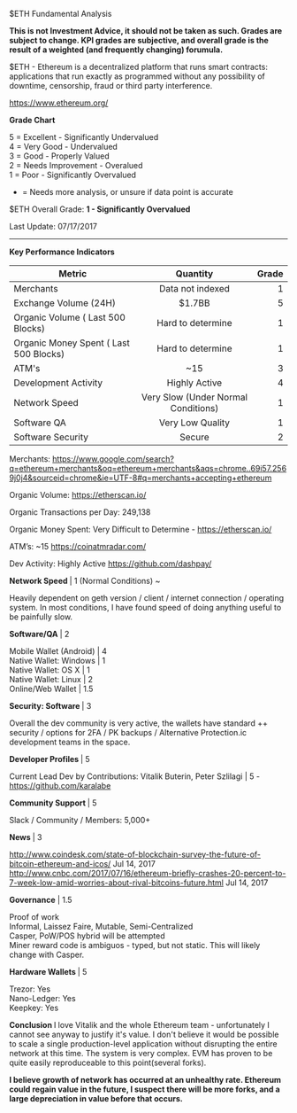 $ETH Fundamental Analysis

<b> This is not Investment Advice, it should not be taken as such. Grades are subject to change. KPI grades are subjective, and overall grade is the result of a weighted (and frequently changing) forumula.</b>

$ETH - Ethereum is a  decentralized platform that runs smart contracts: applications that run exactly as programmed without any possibility of downtime, censorship, fraud or third party interference.

https://www.ethereum.org/

<b> Grade Chart </b> <br>

5 = Excellent - Significantly Undervalued <br>
4 = Very Good - Undervalued <br>
3 = Good - Properly Valued <br>
2 = Needs Improvement - Overalued <br>
1 = Poor - Significantly Overvalued <br>

* = Needs more analysis, or unsure if data point is accurate

$ETH Overall Grade: <b> 1 - Significantly Overvalued </b>

Last Update: 07/17/2017

-----------------------------------------------------------------------------------------------------------
<b> Key Performance Indicators</b>

| Metric        | Quantity           |  Grade  |
| ------------- |:-------------:| -----:|
| Merchants      | Data not indexed | 1 |
| Exchange Volume (24H) | $1.7BB     |    5 |
| Organic Volume ( Last 500 Blocks)   | Hard to determine      |  1 |
| Organic Money Spent ( Last 500 Blocks) | Hard to determine     |    1 |
| ATM's | ~15      |    3 |
| Development Activity | Highly Active      |    4 |
| Network Speed | Very Slow (Under Normal Conditions)     |    1 |
| Software QA| Very Low Quality     |    1 |
| Software Security|  Secure      |    2 |



Merchants: https://www.google.com/search?q=ethereum+merchants&oq=ethereum+merchants&aqs=chrome..69i57.2569j0j4&sourceid=chrome&ie=UTF-8#q=merchants+accepting+ethereum

Organic Volume: https://etherscan.io/

Organic Transactions per Day: 249,138

Organic Money Spent: Very Difficult to Determine - https://etherscan.io/

ATM’s: ~15 https://coinatmradar.com/

Dev Activity: Highly Active https://github.com/dashpay/

<b> Network Speed </b>| 1 (Normal Conditions) ~ <br>

Heavily dependent on geth version / client / internet connection / operating system. In most conditions, I have found speed of doing anything useful to be painfully slow.

<b> Software/QA </b> | 2 <br>

Mobile Wallet (Android) | 4 <br>
Native Wallet: Windows | 1 <br>
Native Wallet: OS X | 1 <br>
Native Wallet: Linux | 2 <br>
Online/Web Wallet | 1.5 <br>

<b>Security: Software </b> | 3 <br>

Overall the dev community is very active, the wallets have standard ++ security / options for 2FA / PK backups / Alternative Protection.ic development teams in the space.

<b> Developer Profiles </b> | 5 <br>

Current Lead Dev by Contributions: Vitalik Buterin, Peter Szlilagi | 5 - https://github.com/karalabe <br> 

<b> Community Support </b> | 5 <br>

Slack / Community /  Members: 5,000+

<b> News </b> | 3 <br>

http://www.coindesk.com/state-of-blockchain-survey-the-future-of-bitcoin-ethereum-and-icos/ Jul 14, 2017 <br>
http://www.cnbc.com/2017/07/16/ethereum-briefly-crashes-20-percent-to-7-week-low-amid-worries-about-rival-bitcoins-future.html Jul 14, 2017

<b>Governance</b> | 1.5 <br>

Proof of work <br>
Informal, Laissez Faire, Mutable, Semi-Centralized <br>
Casper, PoW/POS hybrid will be attempted <br>
Miner reward code is ambiguos - typed, but not static. This will likely change with Casper.


<b> Hardware Wallets </b>| 5 <br>

Trezor: Yes <br>
Nano-Ledger: Yes <br>
Keepkey: Yes


<b> Conclusion </b>
 I love Vitalik and the whole Ethereum team - unfortunately I cannot see anyway to justify it's value. I don't believe it would be possible to scale a single production-level application without disrupting the entire network at this time. The system is very complex. EVM has proven to be quite easily reproduceable to this point(several forks). 
 
 <b> I believe growth of network has occurred at an unhealthy rate. Ethereum could regain value in the future, I suspect there will be more forks, and a large depreciation in value before that occurs. </b>

